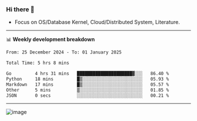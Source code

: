 ### Hi there 👋
<!-- * Daily Meditation via Leetcode/Competitive-Programming. -->
* Focus on OS/Database Kernel, Cloud/Distributed System, Literature.

-------

📊 **Weekly development breakdown**
<!--START_SECTION:waka-->

```txt
From: 25 December 2024 - To: 01 January 2025

Total Time: 5 hrs 8 mins

Go         4 hrs 31 mins   █████████████████████▓░░░   86.40 %
Python     18 mins         █▒░░░░░░░░░░░░░░░░░░░░░░░   05.93 %
Markdown   17 mins         █▒░░░░░░░░░░░░░░░░░░░░░░░   05.57 %
Other      5 mins          ▒░░░░░░░░░░░░░░░░░░░░░░░░   01.85 %
JSON       0 secs          ░░░░░░░░░░░░░░░░░░░░░░░░░   00.21 %
```

<!--END_SECTION:waka-->

-------

<!-- [![Leetcode Stats](https://leetcard.jacoblin.cool/hzhang413?font=Fira+Mono)](https://leetcode.com/fxrc) -->
![image](./cyberpunk-ghost-in-the-shell.gif)
<!--![image](./gis-archive.png)-->
